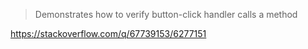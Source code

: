> Demonstrates how to verify button-click handler calls a method

https://stackoverflow.com/q/67739153/6277151
